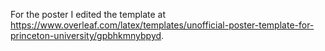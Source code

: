 For the poster I edited the template at https://www.overleaf.com/latex/templates/unofficial-poster-template-for-princeton-university/gpbhkmnybpyd.

